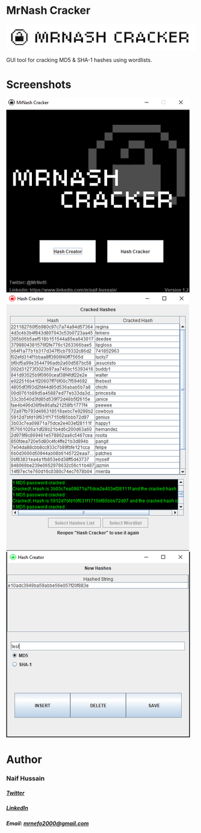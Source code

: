 # MrNash Cracker
![alt text](https://github.com/MrNef0/MrNash-Cracker/blob/main/header.png) 

GUI tool for cracking MD5 & SHA-1 hashes using wordlists.


# Screenshots
![alt text](https://github.com/MrNef0/MrNash-Cracker/blob/main/screenshots/1.png?raw=true)
![alt text](https://github.com/MrNef0/MrNash-Cracker/blob/main/screenshots/2.png?raw=true)
![alt text](https://github.com/MrNef0/MrNash-Cracker/blob/main/screenshots/3.png?raw=true)


# Author
### Naif Hussain

##### [Twitter](https://twitter.com/MrNef0)


##### [LinkedIn](https://www.linkedin.com/in/naif-hussain/)


##### Email: mrnefo2000@gmail.com
